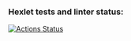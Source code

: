 ### Hexlet tests and linter status:
[![Actions Status](https://github.com/valeriySeregin/php-project-lvl1/workflows/hexlet-check/badge.svg)](https://github.com/valeriySeregin/php-project-lvl1/actions)